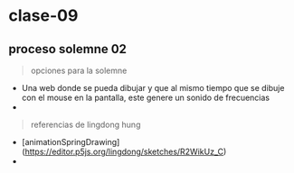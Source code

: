 # clase-09
## proceso solemne 02
> opciones para la solemne
* Una web donde se pueda dibujar y que al mismo tiempo que se dibuje con el mouse en la pantalla, este genere un sonido de frecuencias
* 
> referencias de lingdong hung
* [animationSpringDrawing] (https://editor.p5js.org/lingdong/sketches/R2WikUz_C)
* 
